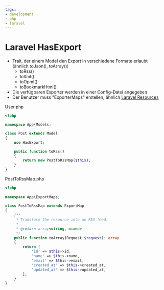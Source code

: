 ```yaml
---
tags:
- development
- php
- laravel
---
```


# Laravel HasExport

- Trait, der einem Model den Export in verschiedene Formate erlaubt (ähnlich toJson(), toArray())
	- toRss()
	- toXml()
	- toOpml()
	- toBookmarkHtml()
- Die verfügbaren Exporter werden in einer Config-Datei angegeben
- Der Benutzer muss "ExporterMaps" erstellen, ähnlich [Laravel Resources](https://laravel.com/docs/10.x/eloquent-resources#introduction)

User.php
```php
<?php

namespace App\Models;

class Post extends Model
{
	use HasExport;

	public function toRss()
	{
		return new PostToRssMap($this);
	}
}
```

PostToRssMap.php
```php
<?php
 
namespace App\ExportMaps;
 
class PostToRssMap extends ExportMap
{
    /**
     * Transform the resource into an RSS feed.
     *
     * @return array<string, mixed>
     */
    public function toArray(Request $request): array
    {
        return [
            'id' => $this->id,
            'name' => $this->name,
            'email' => $this->email,
            'created_at' => $this->created_at,
            'updated_at' => $this->updated_at,
        ];
    }
}
```